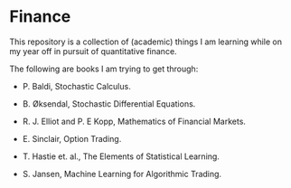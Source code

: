 <h1>
Finance
</h1>

This repository is a collection of (academic) things I am learning while on my year off in pursuit of quantitative finance.

The following are books I am trying to get through:

- P. Baldi, Stochastic Calculus.

- B. Øksendal, Stochastic Differential Equations.

- R. J. Elliot and P. E Kopp, Mathematics of Financial Markets.

- E. Sinclair, Option Trading.

- T. Hastie et. al., The Elements of Statistical Learning.

- S. Jansen, Machine Learning for Algorithmic Trading.